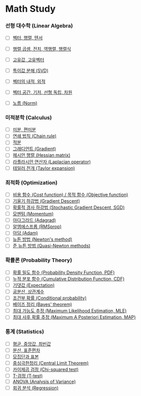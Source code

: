 # Math Study


### 선형 대수학 (Linear Algebra)

- [ ] [벡터, 행렬, 텐서]( )
- [ ] [행렬 곱셈, 전치, 역행렬, 행렬식]( )
- [ ] [고유값, 고유벡터]( )
- [ ] [특이값 분해 (SVD)]( )
- [ ] [벡터의 내적, 외적]( )
- [ ] [벡터 공간, 기저, 선형 독립, 차원]( )
- [ ] [노름 (Norm)]( )


### 미적분학 (Calculus)

- [ ] [미분, 편미분]( )
- [ ] [연쇄 법칙 (Chain rule)]( )
- [ ] [적분]( )
- [ ] [그래디언트 (Gradient)]( )
- [ ] [헤시안 행렬 (Hessian matrix)]( )
- [ ] [라플라시안 연산자 (Laplacian operator)]( )
- [ ] [테일러 전개 (Taylor expansion)]( )

### 최적화 (Optimization)
- [ ] [비용 함수 (Cost function) / 목적 함수 (Objective function)]( )
- [ ] [기울기 하강법 (Gradient Descent)]( )
- [ ] [확률적 경사 하강법 (Stochastic Gradient Descent, SGD)]( )
- [ ] [모멘텀 (Momentum)]( )
- [ ] [아다그라드 (Adagrad)]( )
- [ ] [알엠에스프롭 (RMSprop)]( )
- [ ] [아담 (Adam)]( )
- [ ] [뉴튼 방법 (Newton's method)]( )
- [ ] [준 뉴튼 방법 (Quasi-Newton methods)]( )

### 확률론 (Probability Theory)

- [ ] [확률 밀도 함수 (Probability Density Function, PDF)]( )
- [ ] [누적 분포 함수 (Cumulative Distribution Function, CDF)]( )
- [ ] [기댓값 (Expectation)]( )
- [ ] [공분산, 상관계수]( )
- [ ] [조건부 확률 (Conditional probability)]( )
- [ ] [베이즈 정리 (Bayes' theorem)]( )
- [ ] [최대 가능도 추정 (Maximum Likelihood Estimation, MLE)]( )
- [ ] [최대 사후 확률 추정 (Maximum A Posteriori Estimation, MAP)]()

### 통계 (Statistics)

- [ ] [평균, 중앙값, 최빈값]()
- [ ] [분산, 표준편차]()
- [ ] [모집단과 표본]()
- [ ] [중심극한정리 (Central Limit Theorem)]()
- [ ] [카이제곱 검정 (Chi-squared test)]()
- [ ] [T-검정 (T-test)]()
- [ ] [ANOVA (Analysis of Variance)]()
- [ ] [회귀 분석 (Regression)]()